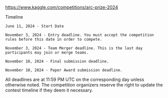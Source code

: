 https://www.kaggle.com/competitions/arc-prize-2024

Timeline

    June 11, 2024 - Start Date

    November 3, 2024 - Entry deadline. You must accept the competition rules before this date in order to compete.

    November 3, 2024 - Team Merger deadline. This is the last day participants may join or merge teams.

    November 10, 2024 - Final submission deadline.

    November 10, 2024 - Paper Award submission deadline.

All deadlines are at 11:59 PM UTC on the corresponding day unless otherwise noted. The competition organizers reserve the right to update the contest timeline if they deem it necessary.
